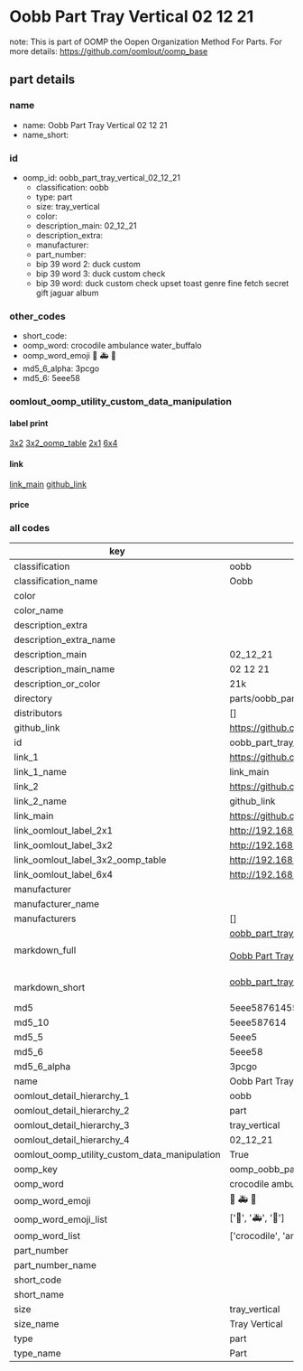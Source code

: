 # Oobb Part Tray Vertical 02 12 21  

note: This is part of OOMP the Oopen Organization Method For Parts. For more details: https://github.com/oomlout/oomp_base

##  part details





### name
* name: Oobb Part Tray Vertical 02 12 21
* name_short: 
### id
* oomp_id: oobb_part_tray_vertical_02_12_21
  * classification: oobb
  * type: part
  * size: tray_vertical
  * color: 
  * description_main: 02_12_21
  * description_extra: 
  * manufacturer: 
  * part_number: 
  * bip 39 word 2: duck custom
  * bip 39 word 3: duck custom check
  * bip 39 word: duck custom check upset toast genre fine fetch secret gift jaguar album

### other_codes
* short_code: 
* oomp_word: crocodile ambulance water_buffalo
* oomp_word_emoji :crocodile: :ambulance: :water_buffalo:
* md5_6_alpha: 3pcgo
* md5_6: 5eee58






### oomlout_oomp_utility_custom_data_manipulation
#### label print
[3x2](http://192.168.1.245:1112/?label=oomp%203pcgo)
[3x2_oomp_table](http://192.168.1.107:1112/?label=oomp%203pcgo)
[2x1](http://192.168.1.242:1112/?label=oomp%203pcgo)
[6x4](http://192.168.1.55:1112/?label=oomp%203pcgo)    

#### link

[link_main](https://github.com/oomlout/oomlout_oomp_current_version_messy/tree/main/parts/oobb_part_tray_vertical_02_12_21) [github_link](https://github.com/oomlout/oomlout_oomp_part_src/tree/main/parts/oobb_part_tray_vertical_02_12_21)                             

#### price







### all codes 
| key | value |  
| --- | --- |  
| classification | oobb |  
| classification_name | Oobb |  
| color |  |  
| color_name |  |  
| description_extra |  |  
| description_extra_name |  |  
| description_main | 02_12_21 |  
| description_main_name | 02 12 21 |  
| description_or_color | 21k |  
| directory | parts/oobb_part_tray_vertical_02_12_21 |  
| distributors | [] |  
| github_link | https://github.com/oomlout/oomlout_oomp_part_src/tree/main/parts/oobb_part_tray_vertical_02_12_21 |  
| id | oobb_part_tray_vertical_02_12_21 |  
| link_1 | https://github.com/oomlout/oomlout_oomp_current_version_messy/tree/main/parts/oobb_part_tray_vertical_02_12_21 |  
| link_1_name | link_main |  
| link_2 | https://github.com/oomlout/oomlout_oomp_part_src/tree/main/parts/oobb_part_tray_vertical_02_12_21 |  
| link_2_name | github_link |  
| link_main | https://github.com/oomlout/oomlout_oomp_current_version_messy/tree/main/parts/oobb_part_tray_vertical_02_12_21 |  
| link_oomlout_label_2x1 | http://192.168.1.242:1112/?label=oomp%203pcgo |  
| link_oomlout_label_3x2 | http://192.168.1.245:1112/?label=oomp%203pcgo |  
| link_oomlout_label_3x2_oomp_table | http://192.168.1.107:1112/?label=oomp%203pcgo |  
| link_oomlout_label_6x4 | http://192.168.1.55:1112/?label=oomp%203pcgo |  
| manufacturer |  |  
| manufacturer_name |  |  
| manufacturers | [] |  
| markdown_full | [oobb_part_tray_vertical_02_12_21](https://github.com/oomlout/oomlout_oomp_current_version_messy/tree/main/parts/oobb_part_tray_vertical_02_12_21)<br>[](https://github.com/oomlout/oomlout_oomp_current_version_messy/tree/main/parts/oobb_part_tray_vertical_02_12_21)<br>[Oobb Part Tray Vertical 02 12 21](https://github.com/oomlout/oomlout_oomp_current_version_messy/tree/main/parts/oobb_part_tray_vertical_02_12_21)<br><br> |  
| markdown_short | [oobb_part_tray_vertical_02_12_21](https://github.com/oomlout/oomlout_oomp_current_version_messy/tree/main/parts/oobb_part_tray_vertical_02_12_21)<br><br> |  
| md5 | 5eee587614554ad984718ef24e0da21e |  
| md5_10 | 5eee587614 |  
| md5_5 | 5eee5 |  
| md5_6 | 5eee58 |  
| md5_6_alpha | 3pcgo |  
| name | Oobb Part Tray Vertical 02 12 21 |  
| oomlout_detail_hierarchy_1 | oobb |  
| oomlout_detail_hierarchy_2 | part |  
| oomlout_detail_hierarchy_3 | tray_vertical |  
| oomlout_detail_hierarchy_4 | 02_12_21 |  
| oomlout_oomp_utility_custom_data_manipulation | True |  
| oomp_key | oomp_oobb_part_tray_vertical_02_12_21 |  
| oomp_word | crocodile ambulance water_buffalo |  
| oomp_word_emoji | :crocodile: :ambulance: :water_buffalo: |  
| oomp_word_emoji_list | [':crocodile:', ':ambulance:', ':water_buffalo:'] |  
| oomp_word_list | ['crocodile', 'ambulance', 'water_buffalo'] |  
| part_number |  |  
| part_number_name |  |  
| short_code |  |  
| short_name |  |  
| size | tray_vertical |  
| size_name | Tray Vertical |  
| type | part |  
| type_name | Part |  
